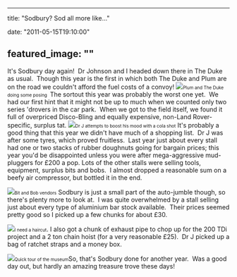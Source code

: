 
---
title: "Sodbury? Sod all more like..."

date: "2011-05-15T19:10:00"

featured_image: ""
---


It's Sodbury day again!  Dr Johnson and I headed down there in The Duke as usual.  Though this year is the first in which both The Duke and Plum are on the road we couldn't afford the fuel costs of a convoy! 
<a href="http://2.bp.blogspot.com/-cijhK5zsL60/TdAc5RWvUNI/AAAAAAAACSc/Xo1Vnpi4sL0/s1600/IMG_0524.JPG"><img src="http://2.bp.blogspot.com/-cijhK5zsL60/TdAc5RWvUNI/AAAAAAAACSc/Xo1Vnpi4sL0/s320/IMG_0524.JPG"/></a><span style="font-size: x-small;">Plum and The Duke doing some posing </span>
The sortout this year was probably the worst one yet.  We had our first hint that it might not be up to much when we counted only two series 'drovers in the car park.  When we got to the field itself, we found it full of overpriced Disco-Bling and equally expensive, non-Land Rover-specific, surplus tat.
<a href="http://3.bp.blogspot.com/-9TSJTGxp4mQ/TdAc7JzElSI/AAAAAAAACSg/s1FrQG8Zxl8/s1600/IMG_0525.JPG"><img src="http://3.bp.blogspot.com/-9TSJTGxp4mQ/TdAc7JzElSI/AAAAAAAACSg/s1FrQG8Zxl8/s320/IMG_0525.JPG"/></a><span style="font-size: x-small;">Dr J attempts to boost his mood with a cola shot</span>
It's probably a good thing that this year we didn't have much of a shopping list.  Dr J was after some tyres, which proved fruitless.  Last year just about every stall had one or two stacks of rubber doughnuts going for bargain prices; this year you'd be disappointed unless you were after mega-aggressive mud-pluggers for £200 a pop. Lots of the other stalls were selling tools, equipment, surplus bits and bobs.  I almost dropped a reasonable sum on a beefy air compressor, but bottled it in the end.

<a href="http://2.bp.blogspot.com/-OStzdoUbmrA/TdAc-gLmz2I/AAAAAAAACSk/kZ3MFxv7IKQ/s1600/IMG_0526.JPG"><img src="http://2.bp.blogspot.com/-OStzdoUbmrA/TdAc-gLmz2I/AAAAAAAACSk/kZ3MFxv7IKQ/s320/IMG_0526.JPG"/></a><span style="font-size: x-small;">Bit and Bob vendors</span>
Sodbury is just a small part of the auto-jumble though, so there's plenty more to look at.  I was quite overwhelmed by a stall selling just about every type of aluminium bar stock available.  Their prices seemed pretty good so I picked up a few chunks for about £30.

<a href="http://1.bp.blogspot.com/-OeCZ9Epw_-s/TdAc_rVXbQI/AAAAAAAACSo/cS_6pFz5TGc/s1600/IMG_0530.JPG"><img src="http://1.bp.blogspot.com/-OeCZ9Epw_-s/TdAc_rVXbQI/AAAAAAAACSo/cS_6pFz5TGc/s320/IMG_0530.JPG"/></a><span style="font-size: x-small;">I need a haircut</span>.
I also got a chunk of exhaust pipe to chop up for the 200 TDi project and a 2 ton chain hoist (for a very reasonable £25).  Dr J picked up a bag of ratchet straps and a money box.

<a href="http://4.bp.blogspot.com/-3REzR9rNxhs/TdAdBYDml3I/AAAAAAAACSs/7nonAtQ8-Ng/s1600/IMG_0536.JPG"><img src="http://4.bp.blogspot.com/-3REzR9rNxhs/TdAdBYDml3I/AAAAAAAACSs/7nonAtQ8-Ng/s320/IMG_0536.JPG"/></a><span style="font-size: x-small;">Quick tour of the museum</span>﻿So, that's Sodbury done for another year.  Was a good day out, but hardly an amazing treasure trove these days!
